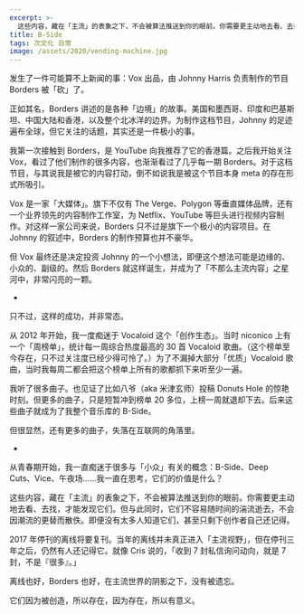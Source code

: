 ```yaml
---
excerpt: >-
  这些内容，藏在「主流」的表象之下，不会被算法推送到你的眼前。你需要更主动地去看、去找，才能发现它们。但与此同时，它们不容易随时间的湍流逝去，不会因潮流的更替而散佚。
title: B-Side
tags: 次文化 日常
image: /assets/2020/vending-machine.jpg
---
```


发生了一件可能算不上新闻的事：Vox 出品，由 Johnny Harris 负责制作的节目 Borders 被「砍」了。

正如其名，Borders 讲述的是各种「边境」的故事。美国和墨西哥、印度和巴基斯坦、中国大陆和香港，以及整个北冰洋的边界。为制作这档节目，Johnny 的足迹遍布全球，但它关注的话题，其实还是一件极小的事。

我第一次接触到 Borders，是 YouTube 向我推荐了它的香港篇。之后我开始关注 Vox，看过了他们制作的很多内容，也渐渐看过了几乎每一期 Borders。对于这档节目，与其说我是被它的内容打动，倒不如说我是被这个节目本身 meta 的存在形式所吸引。

Vox 是一家「大媒体」。旗下不仅有 The Verge、Polygon 等垂直媒体品牌，还有一个业界领先的内容制作工作室，为 Netflix、YouTube 等巨头进行视频内容制作。对这样一家公司来说，Borders 只不过是旗下一个极小的内容项目。在 Johnny 的叙述中，Borders 的制作预算也并不豪华。

但 Vox 最终还是决定投资 Johnny 的一个小想法，即便这个想法可能是边缘的、小众的、副级的。然后 Borders 就这样诞生，并成为了「不那么主流内容」之星河中，非常闪亮的一颗。

-

只不过，这样的成功，并非常态。

从 2012 年开始，我一度痴迷于 Vocaloid 这个「创作生态」。当时 niconico 上有一个「周榜单」，统计每一周综合热度最高的 30 首 Vocaloid 歌曲。（这个榜单至今存在，只不过关注度已经少得可怜了。）为了不漏掉大部分「优质」Vocaloid 歌曲，当时我每周二都会把这个榜单上所有的歌都抓下来听至少一遍。

我听了很多曲子。也见证了比如八爷（aka 米津玄师）投稿 Donuts Hole 的惊艳时刻。但更多的曲子，只是短暂冲到榜单 20 多位，上榜一周就退却下去。后来这些曲子就成为了我整个音乐库的 B-Side。

但很显然，还有更多的曲子，失落在互联网的角落里。

-

从青春期开始，我一直痴迷于很多与「小众」有关的概念：B-Side、Deep Cuts、Vice、午夜场……我一直在思考，它们的价值是什么？

这些内容，藏在「主流」的表象之下，不会被算法推送到你的眼前。你需要更主动地去看、去找，才能发现它们。但与此同时，它们不容易随时间的湍流逝去，不会因潮流的更替而散佚。即便没有太多人知道它们，甚至只剩下创作者自己还记得。

2017 年停刊的离线将要复刊。当年的离线并未真正进入「主流视野」，但在停刊三年之后，仍然有人还记得它。就像 Cris 说的，「收到 7 封私信询问动向，就是 7 封，不是『很多』。」

离线也好，Borders 也好，在主流世界的阴影之下，没有被遗忘。

它们因为被创造，所以存在，因为存在，所以有意义。
